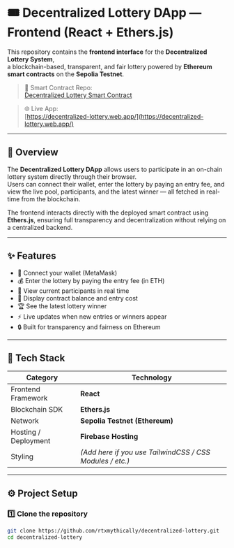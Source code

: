 # 🎟️ Decentralized Lottery DApp — Frontend (React + Ethers.js)

This repository contains the **frontend interface** for the **Decentralized Lottery System**,  
a blockchain-based, transparent, and fair lottery powered by **Ethereum smart contracts** on the **Sepolia Testnet**.

> 🧱 Smart Contract Repo:  
> [Decentralized Lottery Smart Contract](https://github.com/rtxmythically/Decentralized-Lottery-SmartContract-Hardhatt)

> 🌐 Live App:  
> [https://decentralized-lottery.web.app/](https://decentralized-lottery.web.app/)

---

## 🚀 Overview

The **Decentralized Lottery DApp** allows users to participate in an on-chain lottery system directly through their browser.  
Users can connect their wallet, enter the lottery by paying an entry fee, and view the live pool, participants, and the latest winner — all fetched in real-time from the blockchain.

The frontend interacts directly with the deployed smart contract using **Ethers.js**, ensuring full transparency and decentralization without relying on a centralized backend.

---

## ✨ Features

- 🔗 Connect your wallet (MetaMask)
- 💰 Enter the lottery by paying the entry fee (in ETH)
- 👥 View current participants in real time
- 🧾 Display contract balance and entry cost
- 🏆 See the latest lottery winner
- ⚡ Live updates when new entries or winners appear
- 🔒 Built for transparency and fairness on Ethereum

---

## 🧰 Tech Stack

| Category | Technology |
|-----------|-------------|
| Frontend Framework | **React** |
| Blockchain SDK | **Ethers.js** |
| Network | **Sepolia Testnet (Ethereum)** |
| Hosting / Deployment | **Firebase Hosting** |
| Styling | *(Add here if you use TailwindCSS / CSS Modules / etc.)* |

---

## ⚙️ Project Setup

### 1️⃣ Clone the repository

```bash
git clone https://github.com/rtxmythically/decentralized-lottery.git
cd decentralized-lottery

